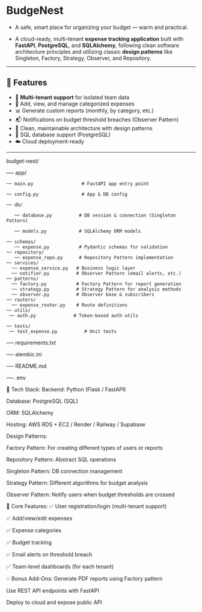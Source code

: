 # BudgeNest

- A safe, smart place for organizing your budget — warm and practical.


- A cloud-ready, multi-tenant **expense tracking application** built with **FastAPI**, **PostgreSQL**, and **SQLAlchemy**, following clean software architecture principles and utilizing classic **design patterns** like Singleton, Factory, Strategy, Observer, and Repository.

---

## 🚀 Features

- 🔐 **Multi-tenant support** for isolated team data
- 🧾 Add, view, and manage categorized expenses
- 📊 Generate custom reports (monthly, by category, etc.)
- 📬 Notifications on budget threshold breaches (Observer Pattern)
- 🧱 Clean, maintainable architecture with design patterns
- 🐘 SQL database support (PostgreSQL)
- ☁️ Cloud deployment-ready

---

budget-nest/
  
── app/

    ── main.py                  # FastAPI app entry point

    ── config.py                # App & DB config

    ── db/

       ── database.py          # DB session & connection (Singleton Pattern)

       ── models.py            # SQLAlchemy ORM models

    ── schemas/
       ── expense.py           # Pydantic schemas for validation
    ── repository/
       ── expense_repo.py      # Repository Pattern implementation
    ── services/
      ── expense_service.py   # Business logic layer
      ── notifier.py          # Observer Pattern (email alerts, etc.)
    ── patterns/
      ── factory.py           # Factory Pattern for report generation
      ── strategy.py          # Strategy Pattern for analysis methods
      ── observer.py          # Observer base & subscribers
    ── routers/
      ── expense_router.py    # Route definitions
    ── utils/
     ── auth.py              # Token-based auth utils

    ── tests/
     ── test_expense.py          # Unit tests

── requirements.txt             

── alembic.ini                 

── README.md

── .env    



🔧 Tech Stack:
Backend: Python (Flask / FastAPI)

Database: PostgreSQL (SQL)

ORM: SQLAlchemy

Hosting: AWS RDS + EC2 / Render / Railway / Supabase

Design Patterns:

Factory Pattern: For creating different types of users or reports

Repository Pattern: Abstract SQL operations

Singleton Pattern: DB connection management

Strategy Pattern: Different algorithms for budget analysis

Observer Pattern: Notify users when budget thresholds are crossed

🧱 Core Features:
✅ User registration/login (multi-tenant support)

✅ Add/view/edit expenses

✅ Expense categories

✅ Budget tracking

✅ Email alerts on threshold breach

✅ Team-level dashboards (for each tenant)

💡 Bonus Add-Ons:
Generate PDF reports using Factory pattern

Use REST API endpoints with FastAPI

Deploy to cloud and expose public API


